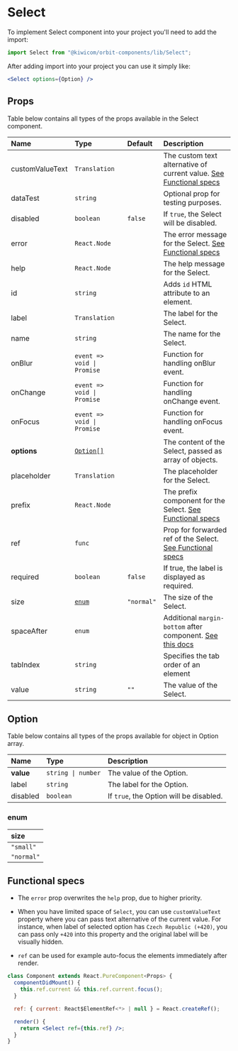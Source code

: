 # Select

To implement Select component into your project you'll need to add the import:

```jsx
import Select from "@kiwicom/orbit-components/lib/Select";
```

After adding import into your project you can use it simply like:

```jsx
<Select options={Option} />
```

## Props

Table below contains all types of the props available in the Select component.

| Name            | Type                       | Default    | Description                                                                                                                                     |
| :-------------- | :------------------------- | :--------- | :---------------------------------------------------------------------------------------------------------------------------------------------- |
| customValueText | `Translation`              |            | The custom text alternative of current value. [See Functional specs](#functional-specs)                                                         |
| dataTest        | `string`                   |            | Optional prop for testing purposes.                                                                                                             |
| disabled        | `boolean`                  | `false`    | If `true`, the Select will be disabled.                                                                                                         |
| error           | `React.Node`               |            | The error message for the Select. [See Functional specs](#functional-specs)                                                                     |
| help            | `React.Node`               |            | The help message for the Select.                                                                                                                |
| id              | `string`                   |            | Adds `id` HTML attribute to an element.                                                                                                         |
| label           | `Translation`              |            | The label for the Select.                                                                                                                       |
| name            | `string`                   |            | The name for the Select.                                                                                                                        |
| onBlur          | `event => void \| Promise` |            | Function for handling onBlur event.                                                                                                             |
| onChange        | `event => void \| Promise` |            | Function for handling onChange event.                                                                                                           |
| onFocus         | `event => void \| Promise` |            | Function for handling onFocus event.                                                                                                            |
| **options**     | [`Option[]`](#option)      |            | The content of the Select, passed as array of objects.                                                                                          |
| placeholder     | `Translation`              |            | The placeholder for the Select.                                                                                                                 |
| prefix          | `React.Node`               |            | The prefix component for the Select. [See Functional specs](#functional-specs)                                                                  |
| ref             | `func`                     |            | Prop for forwarded ref of the Select. [See Functional specs](#functional-specs)                                                                 |
| required        | `boolean`                  | `false`    | If true, the label is displayed as required.                                                                                                    |
| size            | [`enum`](#enum)            | `"normal"` | The size of the Select.                                                                                                                         |
| spaceAfter      | `enum`                     |            | Additional `margin-bottom` after component. [See this docs](https://github.com/kiwicom/orbit-components/tree/master/src/common/getSpacingToken) |
| tabIndex        | `string`                   |            | Specifies the tab order of an element                                                                                                           |
| value           | `string`                   | `""`       | The value of the Select.                                                                                                                        |

## Option

Table below contains all types of the props available for object in Option array.

| Name      | Type               | Description                             |
| :-------- | :----------------- | :-------------------------------------- |
| **value** | `string \| number` | The value of the Option.                |
| label     | `string`           | The label for the Option.               |
| disabled  | `boolean`          | If `true`, the Option will be disabled. |

### enum

| size       |
| :--------- |
| `"small"`  |
| `"normal"` |

## Functional specs

- The `error` prop overwrites the `help` prop, due to higher priority.

- When you have limited space of `Select`, you can use `customValueText` property where you can pass text alternative of the current value. For instance, when label of selected option has `Czech Republic (+420)`, you can pass only `+420` into this property and the original label will be visually hidden.

- `ref` can be used for example auto-focus the elements immediately after render.

```jsx
class Component extends React.PureComponent<Props> {
  componentDidMount() {
    this.ref.current && this.ref.current.focus();
  }

  ref: { current: React$ElementRef<*> | null } = React.createRef();

  render() {
    return <Select ref={this.ref} />;
  }
}
```
